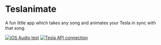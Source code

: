 # Teslanimate
A fun little app which takes any song and animates your Tesla in sync with that song.

[![iOS Audio test](https://img.youtube.com/vi/EvIP4og6o04/0.jpg)](https://www.youtube.com/watch?v=EvIP4og6o04)
[![Tesla API connection](https://img.youtube.com/vi/9-uHgmmwVaI/0.jpg)](https://www.youtube.com/watch?v=9-uHgmmwVaI)
